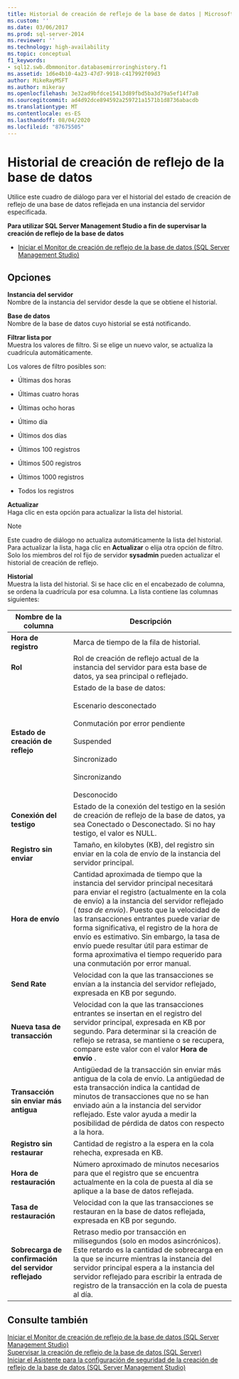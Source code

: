 ```yaml
---
title: Historial de creación de reflejo de la base de datos | Microsoft Docs
ms.custom: ''
ms.date: 03/06/2017
ms.prod: sql-server-2014
ms.reviewer: ''
ms.technology: high-availability
ms.topic: conceptual
f1_keywords:
- sql12.swb.dbmmonitor.databasemirroringhistory.f1
ms.assetid: 1d6e4b10-4a23-47d7-9918-c417992f09d3
author: MikeRayMSFT
ms.author: mikeray
ms.openlocfilehash: 3e32ad9bfdce15413d89fbd5ba3d79a5ef14f7a8
ms.sourcegitcommit: ad4d92dce894592a259721a1571b1d8736abacdb
ms.translationtype: MT
ms.contentlocale: es-ES
ms.lasthandoff: 08/04/2020
ms.locfileid: "87675505"
---
```

# <a name="database-mirroring-history"></a>Historial de creación de reflejo de la base de datos
  Utilice este cuadro de diálogo para ver el historial del estado de creación de reflejo de una base de datos reflejada en una instancia del servidor especificada.  
  
 **Para utilizar SQL Server Management Studio a fin de supervisar la creación de reflejo de la base de datos**  
  
-   [Iniciar el Monitor de creación de reflejo de la base de datos &#40;SQL Server Management Studio&#41;](../database-mirroring/start-database-mirroring-monitor-sql-server-management-studio.md)  
  
## <a name="options"></a>Opciones  
 **Instancia del servidor**  
 Nombre de la instancia del servidor desde la que se obtiene el historial.  
  
 **Base de datos**  
 Nombre de la base de datos cuyo historial se está notificando.  
  
 **Filtrar lista por**  
 Muestra los valores de filtro. Si se elige un nuevo valor, se actualiza la cuadrícula automáticamente.  
  
 Los valores de filtro posibles son:  
  
-   Últimas dos horas  
  
-   Últimas cuatro horas  
  
-   Últimas ocho horas  
  
-   Último día  
  
-   Últimos dos días  
  
-   Últimos 100 registros  
  
-   Últimos 500 registros  
  
-   Últimos 1000 registros  
  
-   Todos los registros  
  
 **Actualizar**  
 Haga clic en esta opción para actualizar la lista del historial.  
  
> [!NOTE]  
>  Este cuadro de diálogo no actualiza automáticamente la lista del historial. Para actualizar la lista, haga clic en **Actualizar** o elija otra opción de filtro. Solo los miembros del rol fijo de servidor **sysadmin** pueden actualizar el historial de creación de reflejo.  
  
 **Historial**  
 Muestra la lista del historial. Si se hace clic en el encabezado de columna, se ordena la cuadrícula por esa columna. La lista contiene las columnas siguientes:  
  
|Nombre de la columna|Descripción|  
|-----------------|-----------------|  
|**Hora de registro**|Marca de tiempo de la fila de historial.|  
|**Rol**|Rol de creación de reflejo actual de la instancia del servidor para esta base de datos, ya sea principal o reflejado.|  
|**Estado de creación de reflejo**|Estado de la base de datos:<br /><br /> Escenario desconectado<br /><br /> Conmutación por error pendiente<br /><br /> Suspended<br /><br /> Sincronizado<br /><br /> Sincronizando<br /><br /> Desconocido|  
|**Conexión del testigo**|Estado de la conexión del testigo en la sesión de creación de reflejo de la base de datos, ya sea Conectado o Desconectado. Si no hay testigo, el valor es NULL.|  
|**Registro sin enviar**|Tamaño, en kilobytes (KB), del registro sin enviar en la cola de envío de la instancia del servidor principal.|  
|**Hora de envío**|Cantidad aproximada de tiempo que la instancia del servidor principal necesitará para enviar el registro (actualmente en la cola de envío) a la instancia del servidor reflejado ( *tasa de envío*). Puesto que la velocidad de las transacciones entrantes puede variar de forma significativa, el registro de la hora de envío es estimativo. Sin embargo, la tasa de envío puede resultar útil para estimar de forma aproximativa el tiempo requerido para una conmutación por error manual.|  
|**Send Rate**|Velocidad con la que las transacciones se envían a la instancia del servidor reflejado, expresada en KB por segundo.|  
|**Nueva tasa de transacción**|Velocidad con la que las transacciones entrantes se insertan en el registro del servidor principal, expresada en KB por segundo. Para determinar si la creación de reflejo se retrasa, se mantiene o se recupera, compare este valor con el valor **Hora de envío** .|  
|**Transacción sin enviar más antigua**|Antigüedad de la transacción sin enviar más antigua de la cola de envío. La antigüedad de esta transacción indica la cantidad de minutos de transacciones que no se han enviado aún a la instancia del servidor reflejado. Este valor ayuda a medir la posibilidad de pérdida de datos con respecto a la hora.|  
|**Registro sin restaurar**|Cantidad de registro a la espera en la cola rehecha, expresada en KB.|  
|**Hora de restauración**|Número aproximado de minutos necesarios para que el registro que se encuentra actualmente en la cola de puesta al día se aplique a la base de datos reflejada.|  
|**Tasa de restauración**|Velocidad con la que las transacciones se restauran en la base de datos reflejada, expresada en KB por segundo.|  
|**Sobrecarga de confirmación del servidor reflejado**|Retraso medio por transacción en milisegundos (solo en modos asincrónicos). Este retardo es la cantidad de sobrecarga en la que se incurre mientras la instancia del servidor principal espera a la instancia del servidor reflejado para escribir la entrada de registro de la transacción en la cola de puesta al día.|  
  
## <a name="see-also"></a>Consulte también  
 [Iniciar el Monitor de creación de reflejo de la base de datos &#40;SQL Server Management Studio&#41;](../database-mirroring/start-database-mirroring-monitor-sql-server-management-studio.md)   
 [Supervisar la creación de reflejo de la base de datos &#40;SQL Server&#41;](database-mirroring-sql-server.md)   
 [Iniciar el Asistente para la configuración de seguridad de la creación de reflejo de la base de datos &#40;SQL Server Management Studio&#41;](start-the-configuring-database-mirroring-security-wizard.md)  
  
  
